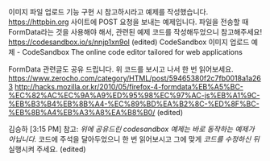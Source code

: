 이미지 파일 업로드 기능 구현 시 참고하시라고 예제를 작성했습니다. https://httpbin.org 사이트에 POST 요청을 보내는 예제입니다.
파일을 전송할 때 FormData라는 것을 사용해야 해서, 관련된 예제 코드를 작성해두었으니 참고해주세요!
https://codesandbox.io/s/nnjp1xn9ol (edited)
CodeSandbox
이미지 업로드 예제 - CodeSandbox
The online code editor tailored for web applications

FormData 관련글도 공유 드립니다. 위 코드를 보시고 나서 한 번 읽어보세요.
https://www.zerocho.com/category/HTML/post/59465380f2c7fb0018a1a263
http://hacks.mozilla.or.kr/2010/05/firefox-4-formdata%EB%A5%BC-%EC%82%AC%EC%9A%A9%ED%95%98%EC%97%AC-js%EB%A1%9C-%EB%B3%B4%EB%8B%A4-%EC%89%BD%EA%B2%8C-%ED%8F%BC-%EB%8B%A4%EB%A3%A8%EA%B8%B0/ (edited)

김승하 [3:15 PM]
참고: _위에 공유드린 codesandbox 예제는 바로 동작하는 예제가 아닙니다._ 코드에 주석을 달아두었으니 한 번 읽어보시고 그에 맞게 _코드를 수정하신 뒤_ 실행시켜 주세요. (edited)

